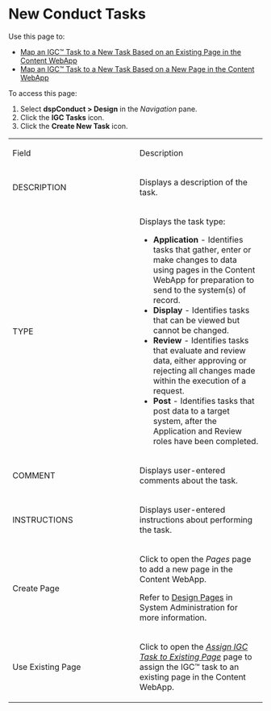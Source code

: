 # New Conduct Tasks

<div class="use">

Use this page to:

  - [Map an IGC™ Task to a New Task Based on an Existing Page in the
    Content
    WebApp](../Use_Cases/Map_a_dspConduct_Task_to_a_Task_Imported_from_IGC.htm#Map_an_IGC_Task_to_a_New_Task_Based_on_an_Existing_Page_in_the_Content_WebApp)
  - [Map an IGC™ Task to a New Task Based on a New Page in the Content
    WebApp](../Use_Cases/Map_a_dspConduct_Task_to_a_Task_Imported_from_IGC.htm#Map_an_IGC_Task_to_a_New_Task_Based_on_a_New_Page_in_the_Content_WebApp)

</div>

To access this page:

1.  Select **dspConduct \> Design** in the *Navigation* pane.
2.  Click the **IGC Tasks** icon.
3.  Click the **Create New Task** icon.

<table>
<colgroup>
<col style="width: 50%" />
<col style="width: 50%" />
</colgroup>
<tbody>
<tr class="odd">
<td><p>Field</p></td>
<td><p>Description</p></td>
</tr>
<tr class="even">
<td><p>DESCRIPTION</p></td>
<td><p>Displays a description of the task.</p></td>
</tr>
<tr class="odd">
<td><p>TYPE</p></td>
<td><p>Displays the task type:</p>
<ul>
<li><strong>Application</strong> - Identifies tasks that gather, enter or make changes to data using pages in the Content WebApp for preparation to send to the system(s) of record.</li>
<li><strong>Display</strong> - Identifies tasks that can be viewed but cannot be changed.</li>
<li><strong>Review</strong> - Identifies tasks that evaluate and review data, either approving or rejecting all changes made within the execution of a request.</li>
<li><strong>Post</strong> - Identifies tasks that post data to a target system, after the Application and Review roles have been completed.</li>
</ul></td>
</tr>
<tr class="even">
<td><p>COMMENT</p></td>
<td><p>Displays user-entered comments about the task.</p></td>
</tr>
<tr class="odd">
<td><p>INSTRUCTIONS</p></td>
<td><p>Displays user-entered instructions about performing the task.</p></td>
</tr>
<tr class="even">
<td><p>Create Page</p></td>
<td><p>Click to open the <em>Pages</em> page to add a new page in the Content WebApp.</p>
<p>Refer to <a href="../../../Platform/WebApp_Dev/Page%20Design%20Overview.htm">Design Pages</a> in System Administration for more information.</p></td>
</tr>
<tr class="odd">
<td><p>Use Existing Page</p></td>
<td><p>Click to open the <em><a href="">Assign IGC Task to Existing Page</a></em> page to assign the IGC™ task to an existing page in the Content WebApp.</p></td>
</tr>
</tbody>
</table>
